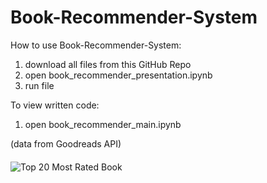 # Book-Recommender-System

How to use Book-Recommender-System: 
  1. download all files from this GitHub Repo
  2. open book_recommender_presentation.ipynb
  3. run file

To view written code:
  1. open book_recommender_main.ipynb

(data from Goodreads API)

#### 
![Top 20 Most Rated Book](top_20_most_rated_plt.png?raw=true "Top 20 Most Rated Book")

